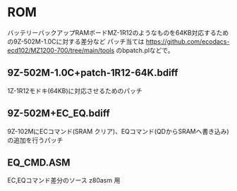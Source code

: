 # ROM
 バッテリーバックアップRAMボードMZ-1R12のようなものを64KB対応するための9Z-502M-1.0Cに対する差分など
 パッチ当ては
 https://github.com/ecodacs-ecd102/MZ1200-700/tree/main/tools
 のbpatch.plなどで。

## 9Z-502M-1.0C+patch-1R12-64K.bdiff
 1Z-1R12モドキ(64KB)に対応させるためのパッチ

## 9Z-502M+EC_EQ.bdiff
 9Z-102MにECコマンド(SRAM クリア)、EQコマンド(QDからSRAMへ書き込み)の追加を行うパッチ

## EQ_CMD.ASM
 EC,EQコマンド差分のソース z80asm 用
